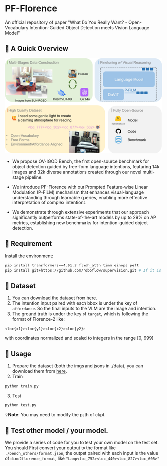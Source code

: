 # PF-Florence
An official repository of paper "What Do You Really Want? - Open-Vocabulary Intention-Guided Object Detection meets Vision Language Model"
## 🫱 A Quick Overview
<p align="center"><img width="800" alt="image" src="https://github.com/nanase1025/PF-Florence/blob/main/asset/Fig1.png"></p> 

-  We propose OV-IGOD Bench, the first open-source benchmark for object detection guided by free-form language intentions, featuring 14k images and 32k diverse annotations created through our novel multi-stage pipeline.

-  We introduce PF-Florence with our Prompted Feature-wise Linear Modulation (P-FiLM) mechanism that enhances visual-language understanding through learnable queries, enabling more effective interpretation of complex intentions.

- We demonstrate through extensive experiments that our approach significantly outperforms state-of-the-art models by up to 29\% on AP metrics, establishing new benchmarks for intention-guided object detection.

## 🫱 Requirement
 Install the environment:
 ```bash
pip install transformers==4.51.3 flash_attn timm einops peft
pip install git+https://github.com/roboflow/supervision.git # If it is slow, you cloud install it from local
```
## 📕 Dataset
1. You can download the dataset from [here](https://drive.google.com/drive/folders/1ds8xeix5SB5GMexXg_EA91IyPaitJxYs?usp=drive_link).
2. The intention input paired with each bbox is under the key of `affordance`. So the final inputs to the VLM are the image and intention.
3. The ground truth is under the key of `target`, which is following the format of Florence-2 like:
```bash
<loc{x1}><loc{y1}><loc{x2}><loc{y2}>
```
with coordinates normalized and scaled to integers in the range [0, 999]
## 🫱 Usage
1. Prepare the dataset (both the imgs and jsons in ./data), you can download them from [here](https://drive.google.com/drive/folders/1ds8xeix5SB5GMexXg_EA91IyPaitJxYs?usp=drive_link).
2. Train
```bash
python train.py
```
3. Test
```bash
python test.py
```
💡**Note**: You may need to modify the path of ckpt.
## 🫱 Test other model / your model.
We provide a series of code for you to test your own model on the test set. 
You should First convert your output to the format like `./bench_others/format.json`, the output paired with each input is the value of `dino2florence_format`, like `"Lamp<loc_752><loc_440><loc_827><loc_605>"`
